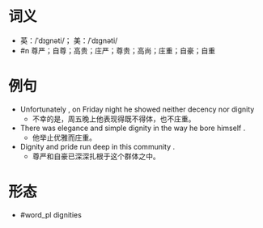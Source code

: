 # 词义
- 英：/ˈdɪɡnəti/； 美：/ˈdɪɡnəti/
- #n 尊严；自尊；高贵；庄严；尊贵；高尚；庄重；自豪；自重
# 例句
- Unfortunately , on Friday night he showed neither decency nor dignity
	- 不幸的是，周五晚上他表现得既不得体，也不庄重。
- There was elegance and simple dignity in the way he bore himself .
	- 他举止优雅而庄重。
- Dignity and pride run deep in this community .
	- 尊严和自豪已深深扎根于这个群体之中。
# 形态
- #word_pl dignities
